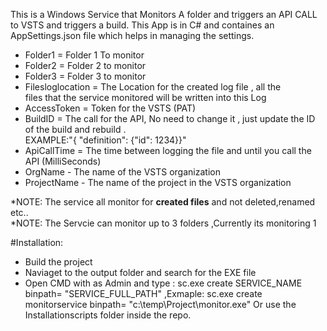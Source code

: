 ﻿This is a Windows Service that Monitors A folder and triggers an API CALL to VSTS and triggers a build. 
This App is in C# and containes an AppSettings.json file which helps in managing the settings.

- Folder1 =  Folder 1 To monitor
- Folder2 = Folder 2 to monitor
- Folder3 = Folder 3 to monitor
- Filesloglocation = The Location for the created log file , all the <br />
files that the service monitored will be written into this Log
- AccessToken = Token for the VSTS (PAT)
- BuildID = The call for the API, No need to change it , just update the 
ID of the build and rebuild . <br /> EXAMPLE:"{ \"definition\": {\"id\": 1234}}"
- ApiCallTime = The time between logging the file and until you call the 
API (MilliSeconds)
- OrgName - The name of the VSTS organization
- ProjectName - The name of the project in the VSTS organization

*NOTE: The service all monitor for **created files** and not deleted,renamed etc.. <br />
*NOTE: The Servcie can monitor up to 3 folders ,Currently its monitoring 1 

#Installation: 
- Build the project
- Naviaget to the output folder and search for the EXE file
- Open CMD with as Admin and type : sc.exe create SERVICE_NAME binpath= "SERVICE_FULL_PATH" ,Exmaple: sc.exe create monitorservice binpath= "c:\temp\Project\monitor.exe" 
  Or use the Installationscripts folder inside the repo.
